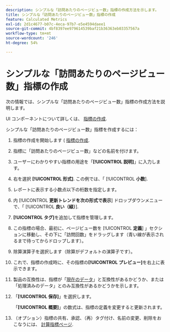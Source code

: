 ```yaml
---
description: シンプルな「訪問あたりのページビュー数」指標の作成方法を示します。
title: シンプルな「訪問あたりのページビュー数」指標の作成
feature: Calculated Metrics
exl-id: 2d1c4677-b07c-4eca-97b7-e5e4594daee1
source-git-commit: 4bf8397ee979614539baf21b36363eb03357567a
workflow-type: tm+mt
source-wordcount: '246'
ht-degree: 54%

---
```


# シンプルな「訪問あたりのページビュー数」指標の作成

次の情報では、シンプルな「訪問あたりのページビュー数」指標の作成方法を説明します。

UI コンポーネントについて詳しくは、 [指標の作成](/help/components/c-calcmetrics/c-workflow/cm-workflow/c-build-metrics/cm-build-metrics.md).

シンプルな「訪問あたりのページビュー数」指標を作成するには：

1. 指標の作成を開始します ( [指標の作成](/help/components/c-calcmetrics/c-workflow/cm-workflow/c-build-metrics/cm-build-metrics.md).
1. 指標に「訪問あたりのページビュー数」などの名前を付けます。
1. ユーザーにわかりやすい指標の用途を「**[!UICONTROL 説明]**」に入力します。
1. 右を選択 **[!UICONTROL 形式]**. この例では、「 [!UICONTROL **小数**].
1. レポートに表示する小数点以下の桁数を指定します。
1. 内 [!UICONTROL **更新トレンドを次の形式で表示**] ドロップダウンメニューで、「 [!UICONTROL **良い（緑）**].
1. **[!UICONTROL タグ]**&#x200B;を追加して指標を管理します。
1. この指標の場合、最初に、ページビュー数を [!UICONTROL **定義**] 」セクションに移動し、その下に「訪問回数」をドラッグします（青い線が表示されるまで待ってからドロップします）。
1. 除算演算子を選択します（除算がデフォルトの演算子です）。
1. これで、指標の作成時に、その指標の&#x200B;**[!UICONTROL プレビュー]**&#x200B;を右上に表示できます。
1. 製品の互換性は、指標が「[現在のデータ](https://experienceleague.adobe.com/docs/analytics/analyze/reports-analytics/current-data.html?lang=ja)」と互換性があるかどうか、または「処理済みのデータ」とのみ互換性があるかどうかを示します。
1. 「**[!UICONTROL 保存]**」を選択します。

   「**[!UICONTROL 概要]**」の数式は、指標の定義を変更すると更新されます。

1. （オプション）指標の共有、承認、（再）タグ付け、名前の変更、削除をおこなうには、 [計算指標ページ](/help/components/c-calcmetrics/c-workflow/cm-workflow/cm-manager.md).
